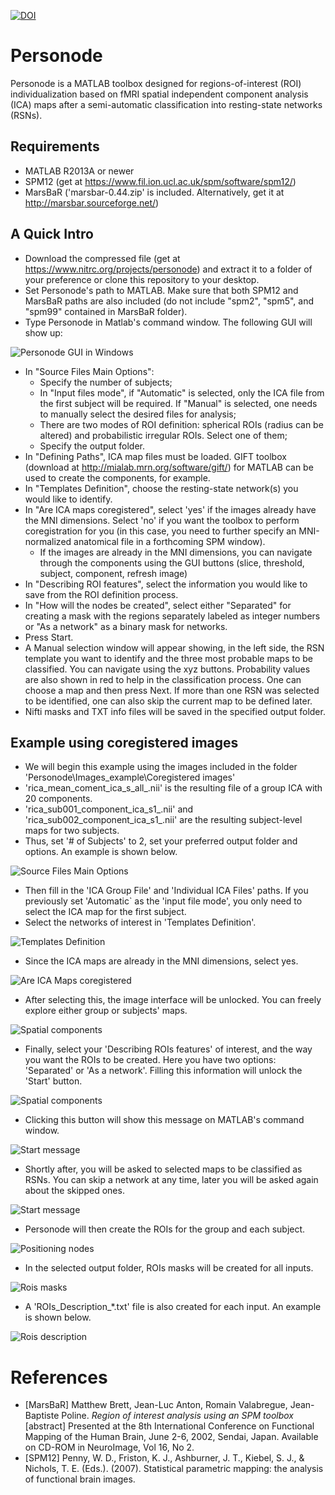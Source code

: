[![DOI](https://img.shields.io/badge/neuroinformatics-10.1007%2Fs12021--019--09449--4-informational)](https://dx.doi.org/10.1007/s12021-019-09449-4)


# Personode

Personode is a MATLAB toolbox designed for regions-of-interest (ROI) individualization based on fMRI spatial independent component analysis (ICA) maps after a semi-automatic classification into resting-state networks (RSNs).

## Requirements

 - MATLAB R2013A or newer
 - SPM12 (get at https://www.fil.ion.ucl.ac.uk/spm/software/spm12/)
 - MarsBaR ('marsbar-0.44.zip' is included. Alternatively, get it at http://marsbar.sourceforge.net/)

## A Quick Intro

 - Download the compressed file (get at https://www.nitrc.org/projects/personode) and extract it to a folder of your preference or clone this repository to your desktop.
 - Set Personode's path to MATLAB. Make sure that both SPM12 and MarsBaR paths are also included (do not include "spm2", "spm5", and "spm99" contained in MarsBaR folder).
 - Type Personode in Matlab's command window. The following GUI will show up:

![Personode GUI in Windows](Personode_Picture_1.png)

 - In "Source Files Main Options":
	- Specify the number of subjects;
	- In "Input files mode", if "Automatic" is selected, only the ICA file from the first subject will be required. If "Manual" is selected, one needs to manually select the desired files for analysis;
	- There are two modes of ROI definition: spherical ROIs (radius can be altered) and probabilistic irregular ROIs. Select one of them;
	- Specify the output folder.
- In "Defining Paths", ICA map files must be loaded. GIFT toolbox (download at http://mialab.mrn.org/software/gift/) for MATLAB can be used to create the components, for example.
- In "Templates Definition", choose the resting-state network(s) you would like to identify.
- In "Are ICA maps coregistered", select 'yes' if the images already have the MNI dimensions. Select 'no' if you want the toolbox to perform coregistration for you (in this case, you need to further specify an MNI-normalized anatomical file in a forthcoming SPM window).
	- If the images are already in the MNI dimensions, you can navigate through the components using the GUI buttons (slice, threshold, subject, component, refresh image) 
- In "Describing ROI features", select the information you would like to save from the ROI definition process.
- In "How will the nodes be created", select either "Separated" for creating a mask with the regions separately labeled as integer numbers or "As a network" as a binary mask for networks.
- Press Start.
- A Manual selection window will appear showing, in the left side, the RSN template you want to identify and the three most probable maps to be classified. You can navigate using the xyz buttons. Probability values are also shown in red to help in the classification process. One can choose a map and then press Next. If more than one RSN was selected to be identified, one can also skip the current map to be defined later.
- Nifti masks and TXT info files will be saved in the specified output folder.

## Example using coregistered images

 - We will begin this example using the images included in the folder 'Personode\Images_example\Coregistered images'
 - 'rica_mean_coment_ica_s_all_.nii' is the resulting file of a group ICA with 20 components.
 - 'rica_sub001_component_ica_s1_.nii' and 'rica_sub002_component_ica_s1_.nii' are the resulting subject-level maps for two subjects.
 - Thus, set '# of Subjects' to 2, set your preferred output folder and options. An example is shown below.

 ![Source Files Main Options](Personode_Picture_2_a.png)

 - Then fill in the 'ICA Group File' and 'Individual ICA Files' paths. If you previously set 'Automatic` as the 'input file mode', you only need to select the ICA map for the first subject.
 - Select the networks of interest in 'Templates Definition'. 

![Templates Definition](Personode_Picture_2_c.png)

 - Since the ICA maps are already in the MNI dimensions, select yes.

![Are ICA Maps coregistered](Personode_Picture_2_d.png)

 - After selecting this, the image interface will be unlocked. You can freely explore either group or subjects' maps.

![Spatial components](Personode_Picture_2_e.png)

 - Finally, select your 'Describing ROIs features' of interest, and the way you want the ROIs to be created. Here you have two options: 'Separated' or 'As a network'. Filling this information will unlock the 'Start' button.

![Spatial components](Personode_Picture_2_f.png) 

 - Clicking this button will show this message on MATLAB's command window.

![Start message](Personode_Picture_2_g.png) 

 - Shortly after, you will be asked to selected maps to be classified as RSNs. You can skip a network at any time, later you will be asked again about the skipped ones.

 ![Start message](Personode_Picture_2_h.png) 

 - Personode will then create the ROIs for the group and each subject.

 ![Positioning nodes](Personode_Picture_2_i.png) 

 - In the selected output folder, ROIs masks will be created for all inputs.

![Rois masks](Personode_Picture_2_j.png) 

 - A 'ROIs_Description_*.txt' file is also created for each input. An example is shown below.

![Rois description](Personode_Picture_2_k.png) 


# References

 - \[MarsBaR\] Matthew Brett, Jean-Luc Anton, Romain Valabregue, Jean-Baptiste Poline. _Region of interest analysis using an SPM toolbox_ \[abstract\] Presented at the 8th International Conference on Functional Mapping of the Human Brain, June 2-6, 2002, Sendai, Japan. Available on CD-ROM in NeuroImage, Vol 16, No 2.
 - \[SPM12\] Penny, W. D., Friston, K. J., Ashburner, J. T., Kiebel, S. J., & Nichols, T. E. (Eds.). (2007). Statistical parametric mapping: the analysis of functional brain images.
 
